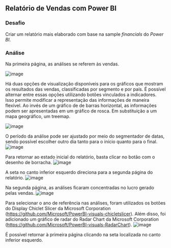 ## Relatório de Vendas com Power BI

### Desafio
Criar um relatório mais elaborado com base na sample *financials* do *Power BI*.

### Análise
Na primeira página, as análises se referem às vendas.  

![image](https://github.com/junp89/Desafio_DIO_Criando-um-Relatorio-de-Vendas-com-Power-BI/blob/main/Imagens/1.1.jpg)


Há duas opções de visualização disponíveis para os gráficos que mostram os resultados das vendas, classificadas por segmento e por país. É possível alternar entre essas opções utilizando botões vinculados a indicadores. Isso permite modificar a representação das informações de maneira flexível. Ao invés de um gráfico de de barras horizontal, as informações podem ser apresentadas em um gráfico de rosca. Em substituição a um mapa geográfico, um treemap.

![image](https://github.com/junp89/Desafio_DIO_Criando-um-Relatorio-de-Vendas-com-Power-BI/blob/main/Imagens/1.2.jpg)


O período da análise pode ser ajustado por meio do segmentador de datas, sendo possível escolher outro dia tanto para o início quanto para o final.
![image](https://github.com/junp89/Desafio_DIO_Criando-um-Relatorio-de-Vendas-com-Power-BI/blob/main/Imagens/1.3.jpg)

Para retornar ao estado inicial do relatório, basta clicar no botão com o desenho de borracha.
![image](https://github.com/junp89/Desafio_DIO_Criando-um-Relatorio-de-Vendas-com-Power-BI/blob/main/Imagens/1.4.jpg)

A seta no canto inferior esquerdo direciona para a segunda página do relatório.
![image](https://github.com/junp89/Desafio_DIO_Criando-um-Relatorio-de-Vendas-com-Power-BI/blob/main/Imagens/1.5.jpg)

Na segunda página, as análises ficaram concentradas no lucro gerado pelas vendas. 
![image](https://github.com/junp89/Desafio_DIO_Criando-um-Relatorio-de-Vendas-com-Power-BI/blob/main/Imagens/2.1.jpg)

Para selecionar o ano de referência nas análises, foram utilizados os botões do Display Chiclet Slicer da Microsoft Corporation (<https://github.com/Microsoft/PowerBI-visuals-chicletslicer>). Além disso, foi adicionado um gráfico de radar do Radar Chart da Microsoft Corporation (<https://github.com/Microsoft/PowerBI-visuals-RadarChart>).
![image](https://github.com/junp89/Desafio_DIO_Criando-um-Relatorio-de-Vendas-com-Power-BI/blob/main/Imagens/2.2.jpg)

É possível retornar à primeira página clicando na seta localizada no canto inferior esquerdo.

